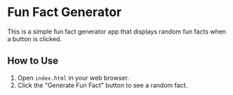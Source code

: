 # Fun Fact Generator

This is a simple fun fact generator app that displays random fun facts when a button is clicked.

## How to Use

1. Open `index.html` in your web browser.
2. Click the "Generate Fun Fact" button to see a random fact.
